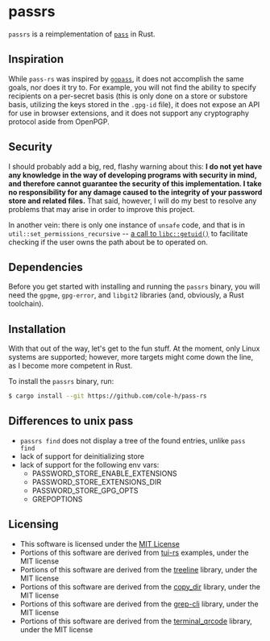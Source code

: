 # passrs

`passrs` is a reimplementation of [`pass`](https://passwordstore.org/) in Rust.

## Inspiration

While `pass-rs` was inspired by [`gopass`](https://github.com/gopasspw/gopass/),
it does not accomplish the same goals, nor does it try to. For example, you will
not find the ability to specify recipients on a per-secret basis (this is only
done on a store or substore basis, utilizing the keys stored in the `.gpg-id`
file), it does not expose an API for use in browser extensions, and it does not
support any cryptography protocol aside from OpenPGP.

## Security

I should probably add a big, red, flashy warning about this: **I do not yet have
any knowledge in the way of developing programs with security in mind, and
therefore cannot guarantee the security of this implementation. I take no
responsibility for any damage caused to the integrity of your password store and
related files.** That said, however, I will do my best to resolve any problems
that may arise in order to improve this project.

In another vein: there is only one instance of `unsafe` code, and that is in
`util::set_permissions_recursive` -- [a call to `libc::getuid()`] to facilitate
checking if the user owns the path about be to operated on.

## Dependencies

Before you get started with installing and running the `passrs` binary, you will
need the `gpgme`, `gpg-error`, and `libgit2` libraries (and, obviously, a Rust
toolchain).

## Installation

With that out of the way, let's get to the fun stuff. At the moment, only Linux
systems are supported; however, more targets might come down the line, as I
become more competent in Rust.

To install the `passrs` binary, run:

```sh
$ cargo install --git https://github.com/cole-h/pass-rs
```

## Differences to unix pass
  - `passrs find` does not display a tree of the found entries, unlike `pass find`
  - lack of support for deinitializing store
  - lack of support for the following env vars:
    - PASSWORD_STORE_ENABLE_EXTENSIONS
    - PASSWORD_STORE_EXTENSIONS_DIR
    - PASSWORD_STORE_GPG_OPTS
    - GREPOPTIONS

## Licensing
- This software is licensed under the [MIT License](./LICENSE-MIT)
- Portions of this software are derived from [tui-rs](https://github.com/fdehau/tui-rs) examples, under the MIT
    license
- Portions of this software are derived from the [treeline](https://github.com/softprops/treeline) library, under the
    MIT license
- Portions of this software are derived from the [copy_dir](https://github.com/mdunsmuir/copy_dir) library, under the
    MIT license
- Portions of this software are derived from the [grep-cli](https://github.com/BurntSushi/ripgrep/tree/master/grep-cli) library, under the
    MIT license
- Portions of this software are derived from the [terminal_qrcode](https://github.com/calum/terminal_qrcode) library, under
    the MIT license

[a call to `libc::getuid()`]: https://github.com/cole-h/pass-rs/blob/dd04ee6c4e0cb977fbac3935db56779eb53d5f17/src/util.rs#L370

